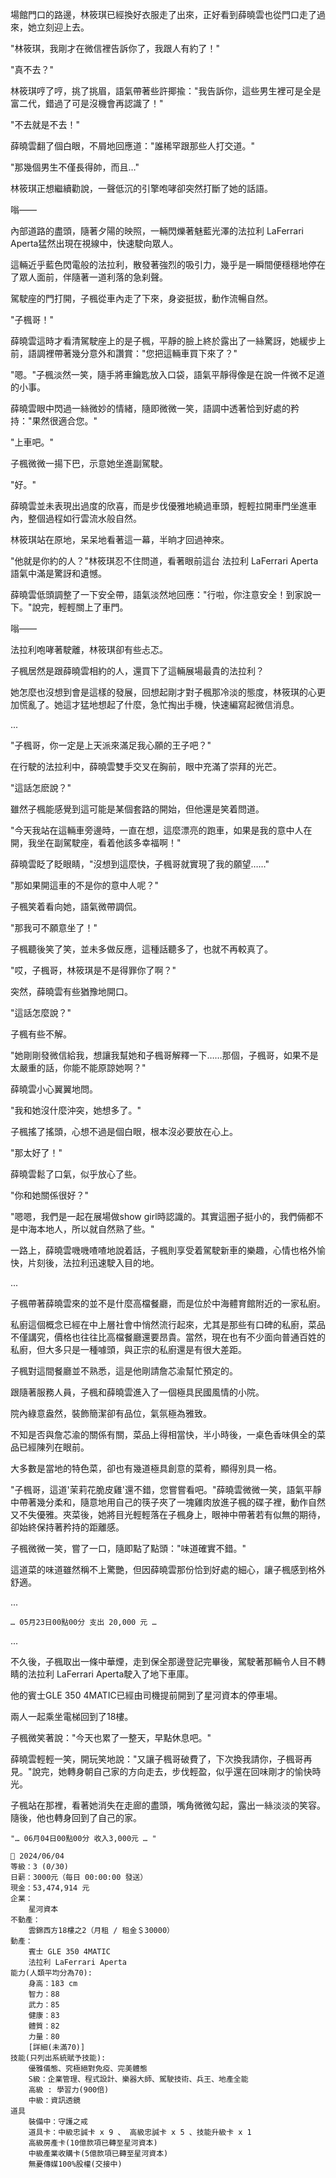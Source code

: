 場館門口的路邊，林筱琪已經換好衣服走了出來，正好看到薛曉雲也從門口走了過來，她立刻迎上去。

"林筱琪，我剛才在微信裡告訴你了，我跟人有約了！"  

"真不去？"  

林筱琪哼了哼，挑了挑眉，語氣帶著些許揶揄："我告訴你，這些男生裡可是全是富二代，錯過了可是沒機會再認識了！"  

"不去就是不去！"  

薛曉雲翻了個白眼，不屑地回應道："誰稀罕跟那些人打交道。"  

"那幾個男生不僅長得帥，而且…"  

林筱琪正想繼續勸說，一聲低沉的引擎咆哮卻突然打斷了她的話語。

嗡——  

內部道路的盡頭，隨著夕陽的映照，一輛閃爍著魅藍光澤的法拉利 LaFerrari Aperta猛然出現在視線中，快速駛向眾人。  

這輛近乎藍色閃電般的法拉利，散發著強烈的吸引力，幾乎是一瞬間便穩穩地停在了眾人面前，伴隨著一道利落的急刹聲。

駕駛座的門打開，子楓從車內走了下來，身姿挺拔，動作流暢自然。  

"子楓哥！"  

薛曉雲這時才看清駕駛座上的是子楓，平靜的臉上終於露出了一絲驚訝，她緩步上前，語調裡帶著幾分意外和讚賞："您把這輛車買下來了？"  

"嗯。"子楓淡然一笑，隨手將車鑰匙放入口袋，語氣平靜得像是在說一件微不足道的小事。  

薛曉雲眼中閃過一絲微妙的情緒，隨即微微一笑，語調中透著恰到好處的矜持："果然很適合您。"  

"上車吧。"  

子楓微微一揚下巴，示意她坐進副駕駛。  

"好。"  

薛曉雲並未表現出過度的欣喜，而是步伐優雅地繞過車頭，輕輕拉開車門坐進車內，整個過程如行雲流水般自然。  

林筱琪站在原地，呆呆地看著這一幕，半晌才回過神來。  

"他就是你約的人？"林筱琪忍不住問道，看著眼前這台 法拉利 LaFerrari Aperta 語氣中滿是驚訝和遺憾。  

薛曉雲低頭調整了一下安全帶，語氣淡然地回應："行啦，你注意安全！到家說一下。"說完，輕輕關上了車門。

嗡——  

法拉利咆哮著駛離，林筱琪卻有些忐忑。  

子楓居然是跟薛曉雲相約的人，還買下了這輛展場最貴的法拉利？  

她怎麼也沒想到會是這樣的發展，回想起剛才對子楓那冷淡的態度，林筱琪的心更加慌亂了。她這才猛地想起了什麼，急忙掏出手機，快速編寫起微信消息。

...

"子楓哥，你一定是上天派來滿足我心願的王子吧？"

在行駛的法拉利中，薛曉雲雙手交叉在胸前，眼中充滿了崇拜的光芒。

"這話怎麽說？"

雖然子楓能感覺到這可能是某個套路的開始，但他還是笑着問道。

"今天我站在這輛車旁邊時，一直在想，這麼漂亮的跑車，如果是我的意中人在開，我坐在副駕駛座，看着他該多幸福啊！"

薛曉雲眨了眨眼睛，"沒想到這麼快，子楓哥就實現了我的願望……"

"那如果開這車的不是你的意中人呢？"

子楓笑着看向她，語氣微帶調侃。

"那我可不願意坐了！"

子楓聽後笑了笑，並未多做反應，這種話聽多了，也就不再較真了。

"哎，子楓哥，林筱琪是不是得罪你了啊？"

突然，薛曉雲有些猶豫地開口。

"這話怎麼說？"

子楓有些不解。

"她剛剛發微信給我，想讓我幫她和子楓哥解釋一下……那個，子楓哥，如果不是太嚴重的話，你能不能原諒她啊？"

薛曉雲小心翼翼地問。

"我和她沒什麼沖突，她想多了。" 

子楓搖了搖頭，心想不過是個白眼，根本沒必要放在心上。

"那太好了！"

薛曉雲鬆了口氣，似乎放心了些。

"你和她關係很好？"

"嗯嗯，我們是一起在展場做show girl時認識的。其實這圈子挺小的，我們倆都不是中海本地人，所以就自然熟了些。"

一路上，薛曉雲嘰嘰喳喳地說着話，子楓則享受着駕駛新車的樂趣，心情也格外愉快，片刻後，法拉利迅速駛入目的地。

...

子楓帶著薛曉雲來的並不是什麼高檔餐廳，而是位於中海體育館附近的一家私廚。

私廚這個概念已經在中上層社會中悄然流行起來，尤其是那些有口碑的私廚，菜品不僅講究，價格也往往比高檔餐廳還要昂貴。當然，現在也有不少面向普通百姓的私廚，但大多只是一種噱頭，與正宗的私廚還是有很大差距。

子楓對這間餐廳並不熟悉，這是他剛請詹芯渝幫忙預定的。

跟隨著服務人員，子楓和薛曉雲進入了一個極具民國風情的小院。

院內綠意盎然，裝飾簡潔卻有品位，氣氛極為雅致。

不知是否與詹芯渝的關係有關，菜品上得相當快，半小時後，一桌色香味俱全的菜品已經陳列在眼前。

大多數是當地的特色菜，卻也有幾道極具創意的菜肴，顯得別具一格。

"子楓哥，這道'茉莉花脆皮雞'還不錯，您嘗嘗看吧。"薛曉雲微微一笑，語氣平靜中帶著幾分柔和，隨意地用自己的筷子夾了一塊雞肉放進子楓的碟子裡，動作自然又不失優雅。夾菜後，她將目光輕輕落在子楓身上，眼神中帶著若有似無的期待，卻始終保持著矜持的距離感。

子楓微微一笑，嘗了一口，隨即點了點頭："味道確實不錯。"

這道菜的味道雖然稱不上驚艷，但因薛曉雲那份恰到好處的細心，讓子楓感到格外舒適。

...

`… 05月23日00點00分 支出 20,000 元 …`

...

不久後，子楓取出一條中華煙，走到保全那邊登記完畢後，駕駛著那輛令人目不轉睛的法拉利 LaFerrari Aperta駛入了地下車庫。

他的賓士GLE 350 4MATIC已經由司機提前開到了星河資本的停車場。

兩人一起乘坐電梯回到了18樓。

子楓微笑著說："今天也累了一整天，早點休息吧。"

薛曉雲輕輕一笑，開玩笑地說："又讓子楓哥破費了，下次換我請你，子楓哥再見。"說完，她轉身朝自己家的方向走去，步伐輕盈，似乎還在回味剛才的愉快時光。

子楓站在那裡，看著她消失在走廊的盡頭，嘴角微微勾起，露出一絲淡淡的笑容。隨後，他也轉身回到了自己的家。

`"… 06月04日00點00分 收入3,000元 … "`

```
📰 2024/06/04
等級：3 (0/30)
日薪：3000元（每日 00:00:00 發送）
現金：53,474,914 元
企業：
    星河資本
不動產：
    雲錦西方18樓之2（月租 / 租金＄30000）
動產：
    賓士 GLE 350 4MATIC
    法拉利 LaFerrari Aperta
能力(人類平均分為70):
    身高：183 cm
    智力：88
    武力：85
    健康：83
    體質：82
    力量：80
    [詳細(未滿70)]
技能(只列出系統賦予技能):
    優雅儀態、究極絕對免疫、完美體態
    S級：企業管理、程式設計、樂器大師、駕駛技術、兵王、地產全能
    高級 : 學習力(900倍)
    中級：資訊透鏡
道具
    裝備中：守護之戒
    道具卡：中級忠誠卡 x 9 、 高級忠誠卡 x 5 、技能升級卡 x 1
    高級房產卡(10億款項已轉至星河資本)
    中級產業收購卡(5億款項已轉至星河資本)
    無憂傳媒100%股權(交接中)
```